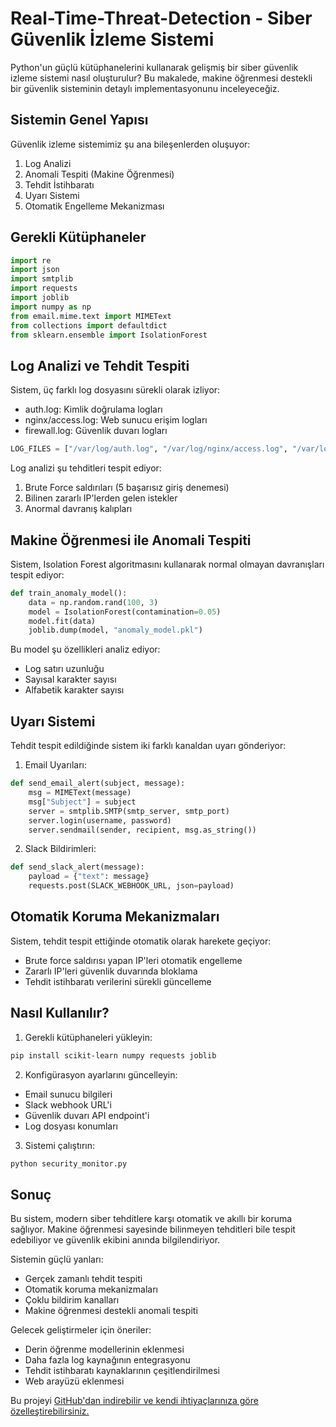 # Real-Time-Threat-Detection - Siber Güvenlik İzleme Sistemi

Python'un güçlü kütüphanelerini kullanarak gelişmiş bir siber güvenlik izleme sistemi nasıl oluşturulur? Bu makalede, makine öğrenmesi destekli bir güvenlik sisteminin detaylı implementasyonunu inceleyeceğiz.

## Sistemin Genel Yapısı

Güvenlik izleme sistemimiz şu ana bileşenlerden oluşuyor:

1. Log Analizi
2. Anomali Tespiti (Makine Öğrenmesi)
3. Tehdit İstihbaratı
4. Uyarı Sistemi
5. Otomatik Engelleme Mekanizması

## Gerekli Kütüphaneler

```python
import re
import json
import smtplib
import requests
import joblib
import numpy as np
from email.mime.text import MIMEText
from collections import defaultdict
from sklearn.ensemble import IsolationForest
```

## Log Analizi ve Tehdit Tespiti

Sistem, üç farklı log dosyasını sürekli olarak izliyor:
- auth.log: Kimlik doğrulama logları
- nginx/access.log: Web sunucu erişim logları
- firewall.log: Güvenlik duvarı logları

```python
LOG_FILES = ["/var/log/auth.log", "/var/log/nginx/access.log", "/var/log/firewall.log"]
```

Log analizi şu tehditleri tespit ediyor:
1. Brute Force saldırıları (5 başarısız giriş denemesi)
2. Bilinen zararlı IP'lerden gelen istekler
3. Anormal davranış kalıpları

## Makine Öğrenmesi ile Anomali Tespiti

Sistem, Isolation Forest algoritmasını kullanarak normal olmayan davranışları tespit ediyor:

```python
def train_anomaly_model():
    data = np.random.rand(100, 3)
    model = IsolationForest(contamination=0.05)
    model.fit(data)
    joblib.dump(model, "anomaly_model.pkl")
```

Bu model şu özellikleri analiz ediyor:
- Log satırı uzunluğu
- Sayısal karakter sayısı
- Alfabetik karakter sayısı

## Uyarı Sistemi

Tehdit tespit edildiğinde sistem iki farklı kanaldan uyarı gönderiyor:

1. Email Uyarıları:
```python
def send_email_alert(subject, message):
    msg = MIMEText(message)
    msg["Subject"] = subject
    server = smtplib.SMTP(smtp_server, smtp_port)
    server.login(username, password)
    server.sendmail(sender, recipient, msg.as_string())
```

2. Slack Bildirimleri:
```python
def send_slack_alert(message):
    payload = {"text": message}
    requests.post(SLACK_WEBHOOK_URL, json=payload)
```

## Otomatik Koruma Mekanizmaları

Sistem, tehdit tespit ettiğinde otomatik olarak harekete geçiyor:
- Brute force saldırısı yapan IP'leri otomatik engelleme
- Zararlı IP'leri güvenlik duvarında bloklama
- Tehdit istihbaratı verilerini sürekli güncelleme

## Nasıl Kullanılır?

1. Gerekli kütüphaneleri yükleyin:
```bash
pip install scikit-learn numpy requests joblib
```

2. Konfigürasyon ayarlarını güncelleyin:
- Email sunucu bilgileri
- Slack webhook URL'i
- Güvenlik duvarı API endpoint'i
- Log dosyası konumları

3. Sistemi çalıştırın:
```bash
python security_monitor.py
```

## Sonuç

Bu sistem, modern siber tehditlere karşı otomatik ve akıllı bir koruma sağlıyor. Makine öğrenmesi sayesinde bilinmeyen tehditleri bile tespit edebiliyor ve güvenlik ekibini anında bilgilendiriyor.

Sistemin güçlü yanları:
- Gerçek zamanlı tehdit tespiti
- Otomatik koruma mekanizmaları
- Çoklu bildirim kanalları
- Makine öğrenmesi destekli anomali tespiti

Gelecek geliştirmeler için öneriler:
- Derin öğrenme modellerinin eklenmesi
- Daha fazla log kaynağının entegrasyonu
- Tehdit istihbaratı kaynaklarının çeşitlendirilmesi
- Web arayüzü eklenmesi

Bu projeyi [GitHub'dan indirebilir ve kendi ihtiyaçlarınıza göre özelleştirebilirsiniz.](https://ondernet.net/post/python-ile-gelismis-siber-guvenlik-izleme-sistemi)
